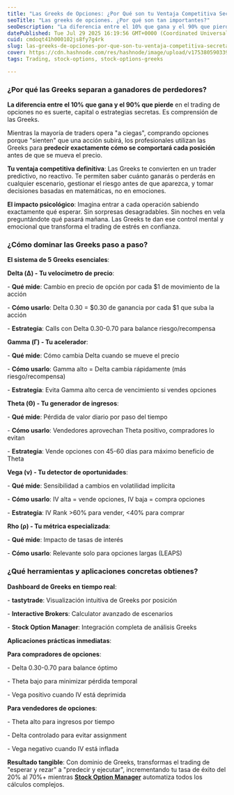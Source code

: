 ```yaml
---
title: "Las Greeks de Opciones: ¿Por Qué son tu Ventaja Competitiva Secreta?"
seoTitle: "Las greeks de opciones. ¿Por qué son tan importantes?"
seoDescription: "La diferencia entre el 10% que gana y el 90% que pierde en el trading de opciones no es suerte, capital o estrategias secretas. Es comprensión de las Greeks"
datePublished: Tue Jul 29 2025 16:19:56 GMT+0000 (Coordinated Universal Time)
cuid: cmdoqt41h000102js8fy7g4rk
slug: las-greeks-de-opciones-por-que-son-tu-ventaja-competitiva-secreta
cover: https://cdn.hashnode.com/res/hashnode/image/upload/v1753805903390/1cb708a7-6468-476d-8e78-dde2944f0b96.png
tags: Trading, stock-options, stock-options-greeks

---
```


### ¿Por qué las Greeks separan a ganadores de perdedores?

**La diferencia entre el 10% que gana y el 90% que pierde** en el trading de opciones no es suerte, capital o estrategias secretas. Es comprensión de las Greeks.

Mientras la mayoría de traders opera "a ciegas", comprando opciones porque "sienten" que una acción subirá, los profesionales utilizan las Greeks para **predecir exactamente cómo se comportará cada posición** antes de que se mueva el precio.

**Tu ventaja competitiva definitiva**: Las Greeks te convierten en un trader predictivo, no reactivo. Te permiten saber cuánto ganarás o perderás en cualquier escenario, gestionar el riesgo antes de que aparezca, y tomar decisiones basadas en matemáticas, no en emociones.

**El impacto psicológico**: Imagina entrar a cada operación sabiendo exactamente qué esperar. Sin sorpresas desagradables. Sin noches en vela preguntándote qué pasará mañana. Las Greeks te dan ese control mental y emocional que transforma el trading de estrés en confianza.

### ¿Cómo dominar las Greeks paso a paso?

**El sistema de 5 Greeks esenciales**:

**Delta (Δ) - Tu velocímetro de precio**:

\- **Qué mide**: Cambio en precio de opción por cada $1 de movimiento de la acción

\- **Cómo usarlo**: Delta 0.30 = $0.30 de ganancia por cada $1 que suba la acción

\- **Estrategia**: Calls con Delta 0.30-0.70 para balance riesgo/recompensa

**Gamma (Γ) - Tu acelerador**:

\- **Qué mide**: Cómo cambia Delta cuando se mueve el precio

\- **Cómo usarlo**: Gamma alto = Delta cambia rápidamente (más riesgo/recompensa)

\- **Estrategia**: Evita Gamma alto cerca de vencimiento si vendes opciones

**Theta (Θ) - Tu generador de ingresos**:

\- **Qué mide**: Pérdida de valor diario por paso del tiempo

\- **Cómo usarlo**: Vendedores aprovechan Theta positivo, compradores lo evitan

\- **Estrategia**: Vende opciones con 45-60 días para máximo beneficio de Theta

**Vega (ν) - Tu detector de oportunidades**:

\- **Qué mide**: Sensibilidad a cambios en volatilidad implícita

\- **Cómo usarlo**: IV alta = vende opciones, IV baja = compra opciones

\- **Estrategia**: IV Rank &gt;60% para vender, &lt;40% para comprar

**Rho (ρ) - Tu métrica especializada**:

\- **Qué mide**: Impacto de tasas de interés

\- **Cómo usarlo**: Relevante solo para opciones largas (LEAPS)

### ¿Qué herramientas y aplicaciones concretas obtienes?

**Dashboard de Greeks en tiempo real**:

\- **tastytrade**: Visualización intuitiva de Greeks por posición

\- **Interactive Brokers**: Calculator avanzado de escenarios

\- **Stock Option Manager**: Integración completa de análisis Greeks

**Aplicaciones prácticas inmediatas**:

**Para compradores de opciones**:

\- Delta 0.30-0.70 para balance óptimo

\- Theta bajo para minimizar pérdida temporal

\- Vega positivo cuando IV está deprimida

**Para vendedores de opciones**:

\- Theta alto para ingresos por tiempo

\- Delta controlado para evitar assignment

\- Vega negativo cuando IV está inflada

**Resultado tangible**: Con dominio de Greeks, transformas el trading de "esperar y rezar" a "predecir y ejecutar", incrementando tu tasa de éxito del 20% al 70%+ mientras [**Stock Option Manager**](https://www.stockoptionmanager.com/) automatiza todos los cálculos complejos.